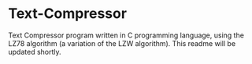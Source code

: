 # Text-Compressor
Text Compressor program written in C programming language, using the LZ78 algorithm (a variation of the LZW algorithm).
This readme will be updated shortly.
